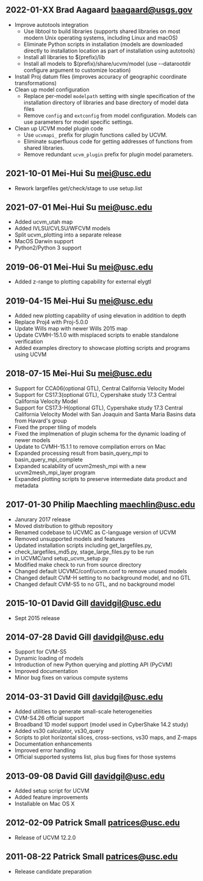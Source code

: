 ## 2022-01-XX Brad Aagaard <baagaard@usgs.gov>

* Improve autotools integration
  * Use libtool to build libraries (supports shared libraries on most modern Unix operating systems, including Linux and macOS)
  * Eliminate Python scripts in installation (models are downloaded directly to installation location as part of installation using autotools)
  * Install all libraries to $(prefix)/lib
  * Install all models to $(prefix)/share/ucvm/model (use --datarootdir configure argument to customize location)
* Install Proj datum files (improves accuracy of geographic coordinate transformations)
* Clean up model configuration
  * Replace per-model `modelpath` setting with single specification of the installation directory of libraries and base directory of model data files
  * Remove `config` and `extconfig` from model configuration. Models can use parameters for model specific settings.
* Clean up UCVM model plugin code
  * Use `ucvmapi_` prefix for plugin functions called by UCVM.
  * Eliminate superfluous code for getting addresses of functions from shared libraries.
  * Remove redundant `ucvm_plugin` prefix for plugin model parameters.

## 2021-10-01  Mei-Hui Su <mei@usc.edu>
* Rework largefiles get/check/stage to use setup.list

## 2021-07-01  Mei-Hui Su <mei@usc.edu>
* Added ucvm_utah map
* Added IVLSU/CVLSU/WFCVM models
* Split ucvm_plotting into a separate release 
* MacOS Darwin support 
* Python2/Python 3 support 

## 2019-06-01  Mei-Hui Su <mei@usc.edu>
* Added z-range to plotting capability for external elygtl 

## 2019-04-15  Mei-Hui Su <mei@usc.edu>
* Added new plotting capability of using elevation in addition to depth 
* Replace Proj4 with Proj-5.0.0
* Update Wills map with newer Wills 2015 map
* Update CVMH-15.1.0 with misplaced scripts to enable standalone verification
* Added examples directory to showcase plotting scripts and programs using UCVM

## 2018-07-15  Mei-Hui Su <mei@usc.edu>
* Support for CCA06(optional GTL), Central California Velocity Model
* Support for CS17.3(optional GTL), Cypershake study 17.3 Central California Velocity Model 
* Support for CS17.3-H(optional GTL), Cypershake study 17.3 Central California Velocity Model with San Joaquin and Santa Maria Basins data from Havard's group
* Fixed the proper tiling of models 
* Fixed the implmenation of plugin schema for the dynamic loading of newer models
* Update to CVMH-15.1.1 to remove compilation errors on Mac
* Expanded processing result from basin_query_mpi to basin_query_mpi_complete
* Expanded scalability of ucvm2mesh_mpi with a new ucvm2mesh_mpi_layer program 
* Expanded plotting scripts to preserve intermediate data product and metadata

## 2017-01-30 Philip Maechling <maechlin@usc.edu>
* Janurary 2017 release
* Moved distribution to github repository
* Renamed codebase to UCVMC as C-language version of UCVM
* Removed unsupported models and features
* Updated installation scripts including get_largefiles.py, 
*  check_largefiles_md5.py, stage_large_files.py to be run
*  in UCVMC/and setup_ucvm_setup.py
* Modified make check to run from source directory
* Changed default UCVMC/conf/ucvm.conf to remove unused models
* Changed default CVM-H setting to no background model, and no GTL
* Changed default CVM-S5 to no GTL, and no background model

## 2015-10-01 David Gill <davidgil@usc.edu>
* Sept 2015 release

## 2014-07-28 David Gill <davidgil@usc.edu>
* Support for CVM-S5
* Dynamic loading of models
* Introduction of new Python querying and plotting API (PyCVM)
* Improved documentation
* Minor bug fixes on various compute systems

## 2014-03-31 David Gill <davidgil@usc.edu>
* Added utilities to generate small-scale heterogeneities
* CVM-S4.26 official support
* Broadband 1D model support (model used in CyberShake 14.2 study)
* Added vs30 calculator, vs30_query
* Scripts to plot horizontal slices, cross-sections, vs30 maps, and Z-maps
* Documentation enhancements
* Improved error handling
* Official supported systems list, plus bug fixes for those systems

## 2013-09-08 David Gill <davidgil@usc.edu>
* Added setup script for UCVM
* Added feature improvements
* Installable on Mac OS X

## 2012-02-09 Patrick Small <patrices@usc.edu>
* Release of UCVM 12.2.0

## 2011-08-22  Patrick Small <patrices@usc.edu>
* Release candidate preparation
